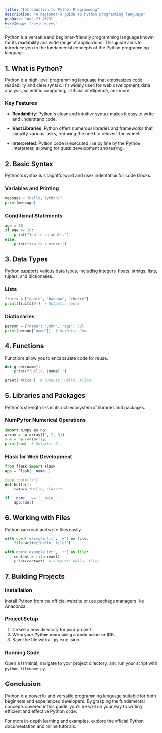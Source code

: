 ```yaml
---
title: "Introduction to Python Programming"
description: "A beginner's guide to Python programming language"
pubDate: "Aug 23 2023"
heroImage: "/python.png"
---
```


Python is a versatile and beginner-friendly programming language known for its readability and wide range of applications. This guide aims to introduce you to the fundamental concepts of the Python programming language.

## 1. What is Python?

Python is a high-level programming language that emphasizes code readability and clear syntax. It's widely used for web development, data analysis, scientific computing, artificial intelligence, and more.

### Key Features

- **Readability**: Python's clean and intuitive syntax makes it easy to write and understand code.
  
- **Vast Libraries**: Python offers numerous libraries and frameworks that simplify various tasks, reducing the need to reinvent the wheel.
  
- **Interpreted**: Python code is executed line by line by the Python interpreter, allowing for quick development and testing.
  
## 2. Basic Syntax

Python's syntax is straightforward and uses indentation for code blocks.

### Variables and Printing

```python
message = "Hello, Python!"
print(message)
```

### Conditional Statements

```python
age = 18
if age >= 18:
    print("You're an adult.")
else:
    print("You're a minor.")
```

## 3. Data Types

Python supports various data types, including integers, floats, strings, lists, tuples, and dictionaries.

### Lists

```python
fruits = ["apple", "banana", "cherry"]
print(fruits[0])  # Outputs: apple
```

### Dictionaries

```python
person = {"name": "John", "age": 30}
print(person["name"])  # Outputs: John
```

## 4. Functions

Functions allow you to encapsulate code for reuse.

```python
def greet(name):
    print(f"Hello, {name}!")

greet("Alice")  # Outputs: Hello, Alice!
```

## 5. Libraries and Packages

Python's strength lies in its rich ecosystem of libraries and packages.

### NumPy for Numerical Operations

```python
import numpy as np
array = np.array([1, 2, 3])
sum = np.sum(array)
print(sum)  # Outputs: 6
```

### Flask for Web Development

```python
from flask import Flask
app = Flask(__name__)

@app.route('/')
def hello():
    return "Hello, Flask!"

if __name__ == '__main__':
    app.run()
```

## 6. Working with Files

Python can read and write files easily.

```python
with open('example.txt', 'w') as file:
    file.write("Hello, file!")

with open('example.txt', 'r') as file:
    content = file.read()
    print(content)  # Outputs: Hello, file!
```

## 7. Building Projects

### Installation

Install Python from the official website or use package managers like Anaconda.

### Project Setup

1. Create a new directory for your project.
2. Write your Python code using a code editor or IDE.
3. Save the file with a `.py` extension.

### Running Code

Open a terminal, navigate to your project directory, and run your script with `python filename.py`.

## Conclusion

Python is a powerful and versatile programming language suitable for both beginners and experienced developers. By grasping the fundamental concepts covered in this guide, you'll be well on your way to writing efficient and effective Python code.

For more in-depth learning and examples, explore the official Python documentation and online tutorials.
